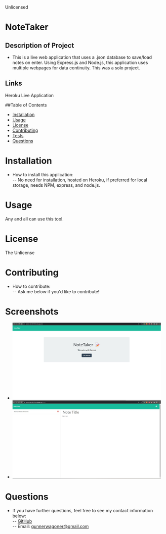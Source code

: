 Unlicensed

# NoteTaker

## Description of Project

- This is a live web application that uses a .json database to save/load notes on enter. Using Express.js and Node.js, this application uses multiple webpages for data continuity. This was a solo project.

## Links

<a src="https://serene-inlet-66143.herokuapp.com/">Heroku Live Application </a>

##Table of Contents

- [Installation](#Installation)
- [Usage](#Usage)
- [License](#License)
- [Contributing](#Contributing)
- [Tests](#Tests)
- [Questions](#Questions)

# Installation

- How to install this application:  
  -- No need for installation, hosted on Heroku, if preferred for local storage, needs NPM, express, and node.js.

# Usage

Any and all can use this tool.

# License

The Unlicense

# Contributing

- How to contribute:  
  -- Ask me below if you'd like to contribute!

# Screenshots

- <img src="./public/assets/pictures/screenshot1.jpg" />
- <img src="./public/assets/pictures/screenshot2.jpg" />

# Questions

- If you have further questions, feel free to see my contact information below:  
  -- [GitHub](https://github.com/GunnySensei)  
  -- Email: gunnerwagoner@gmail.com
